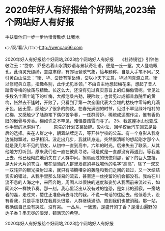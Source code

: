 # 2020年好人有好报给个好网站,2023给个网站好人有好报
手扶着他们一步一步地慢慢散步.让我地

👉/观/看/入/口👉http://wencao66.com

2020年好人有好报给个好网站,2023给个网站好人有好报　　《杜诗镜铨》引钟伯敬注云：“岱宗、乔岳若着山水清妙语与景状奇壮语，便是一丘一壑，文人登临眼孔。此诗灵光缥缈，意度肃穆，有郊坛登歌气象，恰与题称，自是大手笔不同。”又引黄白山注云：“衡、华、岱皆有望岳诗，岱以小天下立意，华以问真源立意、衡以修祀典立意，指趣各别，此作尤见本领。”
不由自主地想起梅花来，想起了昔人踏雪寻梅的放荡与精致。长这么大，还没有见过真实意旨上的红梅傲雪呢。曾见过多数名士画士笔下的红梅，大都沧桑古劲，硬险峻；也曾见过成都普救院里的黄梅，怅然去不逢时，开败了，只看到了第一次全国代表大会堆的枯枝中零碎的几滴牙色，因无雪，感触少了很多的韵致。在春光满园的时节，见过不罕见绿叶相衬的红梅，又感触少了陆游笔下偶尔苦争春，一任群芳妒，稀疏成泥碾作尘，惟有香仍旧的傲骨与芳香。梅如许之不罕见，难怪要踏雪而寻了。
	25、我这座冰山也变成你手里的冰淇淋了。
　　原先的计划支离破碎。没办法，回学校坐汽车回去是最后的选择。夹在人群之中，朝着站牌走去，等开往学校的公车。有一个身影从我身边恍惚飘过，似乎相识。没走出几步，我就转身追。突然很清晰的想起刚才那个人就是我几年不见的朋友，从初中一直到高中，六年的时光。后来失去了联系，从其他地方打听到，原来我们也一直在彼此寻访，可是就是一直都没有再遇到。等我追上去，他已经彻底地消失在了人群中间。擦肩而过的恍惚刹那，留下的巨大空挡，是大片大片的苍白。我在汹涌的人群里发疯的寻找喊他的名字“高高”，除了一双又一双诧异的眼光投射过来，就只有喧腾嘈杂的轰隆和我们之间的错过，又一次结结实实的错过，从我手里那么轻易的流去，甚至连一丝挽留的机会都没有。我站在川流不息的人海之中，来回奔跑，周围人以很快的速度和姿势从我面前来流过去，如同流水一样快节奏。那一刻，我心里泛出从没有过的惶恐，是如此的孤寂。一旁站着的磊，走过来，搂住正准备再去寻找的我，不说一句话的往回去。他低着头，没有看我，只是手指扶在我肩头很紧。人群继续涌动，直到我们也被消融。那一站，我确信自己没有哭过，没有哭。
一丛从、一簇簇，是盛开的丁香？是漫山遍野的达子香？串无尽的浪漫，铺满天的希望。

2020年好人有好报给个好网站,2023给个网站好人有好报
